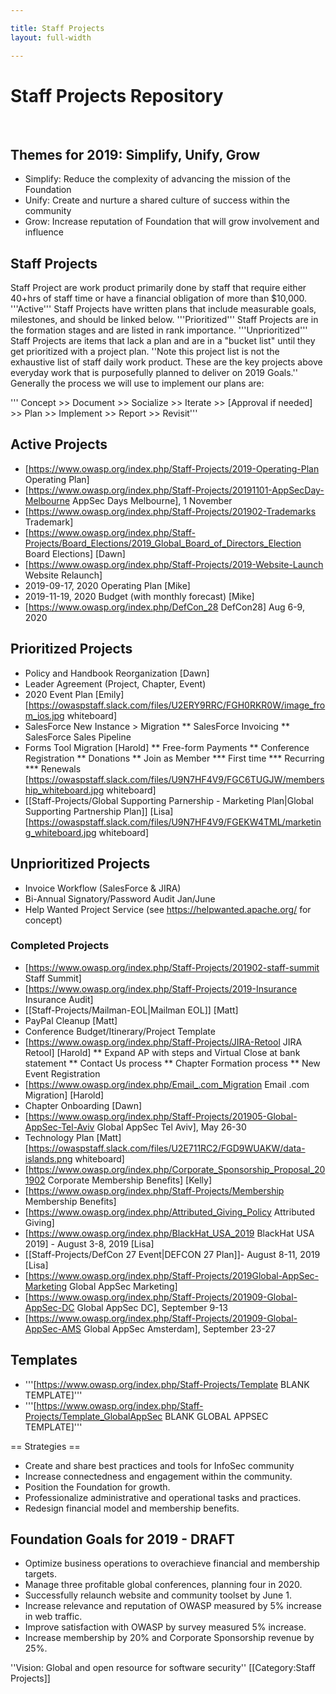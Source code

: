 ```yaml
---

title: Staff Projects
layout: full-width

---
```


# Staff Projects Repository

<br/>

## Themes for 2019: Simplify, Unify, Grow
* Simplify: Reduce the complexity of advancing the mission of the Foundation
* Unify: Create and nurture a shared culture of success within the community
* Grow: Increase reputation of Foundation that will grow involvement and influence

## Staff Projects

Staff Project are work product primarily done by staff that require either 40+hrs of staff time or have a financial obligation of more than $10,000. '''Active''' Staff Projects have written plans that include measurable goals, milestones, and should be linked below.  '''Prioritized''' Staff Projects are in the formation stages and are listed in rank importance. '''Unprioritized''' Staff Projects are items that lack a plan and are in a "bucket list" until they get prioritized with a project plan. ''Note this project list is not the exhaustive list of staff daily work product. These are the key projects above everyday work that is purposefully planned to deliver on 2019 Goals.''
Generally the process we will use to implement our plans are: 

 ''' Concept >> Document >> Socialize >> Iterate >> [Approval if needed] >> Plan >> Implement >> Report >> Revisit'''


## Active Projects
* [https://www.owasp.org/index.php/Staff-Projects/2019-Operating-Plan Operating Plan]
* [https://www.owasp.org/index.php/Staff-Projects/20191101-AppSecDay-Melbourne AppSec Days Melbourne], 1 November
* [https://www.owasp.org/index.php/Staff-Projects/201902-Trademarks Trademark]
* [https://www.owasp.org/index.php/Staff-Projects/Board_Elections/2019_Global_Board_of_Directors_Election Board Elections] [Dawn]
* [https://www.owasp.org/index.php/Staff-Projects/2019-Website-Launch Website Relaunch]
* 2019-09-17, 2020 Operating Plan [Mike]
* 2019-11-19, 2020 Budget (with monthly forecast) [Mike]
* [https://www.owasp.org/index.php/DefCon_28 DefCon28] Aug 6-9, 2020

## Prioritized Projects
* Policy and Handbook Reorganization [Dawn]
* Leader Agreement (Project, Chapter, Event)
* 2020 Event Plan [Emily] [https://owaspstaff.slack.com/files/U2ERY9RRC/FGH0RKR0W/image_from_ios.jpg whiteboard]
* SalesForce New Instance > Migration
** SalesForce Invoicing
** SalesForce Sales Pipeline
* Forms Tool Migration [Harold]
** Free-form Payments
** Conference Registration
** Donations
** Join as Member
*** First time
*** Recurring
*** Renewals [https://owaspstaff.slack.com/files/U9N7HF4V9/FGC6TUGJW/membership_whiteboard.jpg whiteboard]
* [[Staff-Projects/Global Supporting Parnership - Marketing Plan|Global Supporting Partnership Plan]] [Lisa] [https://owaspstaff.slack.com/files/U9N7HF4V9/FGEKW4TML/marketing_whiteboard.jpg whiteboard]

## Unprioritized Projects

* Invoice Workflow (SalesForce & JIRA)
* Bi-Annual Signatory/Password Audit Jan/June
* Help Wanted Project Service (see https://helpwanted.apache.org/ for concept)

### Completed Projects 
* [https://www.owasp.org/index.php/Staff-Projects/201902-staff-summit Staff Summit]
* [https://www.owasp.org/index.php/Staff-Projects/2019-Insurance Insurance Audit]
* [[Staff-Projects/Mailman-EOL|Mailman EOL]] [Matt]
* PayPal Cleanup [Matt]
* Conference Budget/Itinerary/Project Template
* [https://www.owasp.org/index.php/Staff-Projects/JIRA-Retool JIRA Retool] [Harold]
** Expand AP with steps and Virtual Close at bank statement
** Contact Us process
** Chapter Formation process
** New Event Registration
* [https://www.owasp.org/index.php/Email_.com_Migration Email .com Migration] [Harold]
* Chapter Onboarding [Dawn]
* [https://www.owasp.org/index.php/Staff-Projects/201905-Global-AppSec-Tel-Aviv Global AppSec Tel Aviv], May 26-30
* Technology Plan [Matt] [https://owaspstaff.slack.com/files/U2E711RC2/FGD9WUAKW/data-islands.png whiteboard]
* [https://www.owasp.org/index.php/Corporate_Sponsorship_Proposal_201902 Corporate Membership Benefits] [Kelly]
* [https://www.owasp.org/index.php/Staff-Projects/Membership Membership Benefits]
* [https://www.owasp.org/index.php/Attributed_Giving_Policy Attributed Giving]
* [https://www.owasp.org/index.php/BlackHat_USA_2019 BlackHat USA 2019] - August 3-8, 2019 [Lisa]
* [[Staff-Projects/DefCon 27 Event|DEFCON 27 Plan]]- August 8-11, 2019 [Lisa]
* [https://www.owasp.org/index.php/Staff-Projects/2019Global-AppSec-Marketing Global AppSec Marketing]
* [https://www.owasp.org/index.php/Staff-Projects/201909-Global-AppSec-DC Global AppSec DC], September 9-13
* [https://www.owasp.org/index.php/Staff-Projects/201909-Global-AppSec-AMS Global AppSec Amsterdam], September 23-27


## Templates 
* '''[https://www.owasp.org/index.php/Staff-Projects/Template BLANK TEMPLATE]'''
* '''[https://www.owasp.org/index.php/Staff-Projects/Template_GlobalAppSec BLANK GLOBAL APPSEC TEMPLATE]'''

== Strategies ==
* Create and share best practices and tools for InfoSec community
* Increase connectedness and engagement within the community.
* Position the Foundation for growth.
* Professionalize administrative and operational tasks and practices.
* Redesign financial model and membership benefits.

## Foundation Goals for 2019 - DRAFT 

* Optimize business operations to overachieve financial and membership targets.
* Manage three profitable global conferences, planning four in 2020.
* Successfully relaunch website and community toolset by June 1.
* Increase relevance and reputation of OWASP measured by 5% increase in web traffic.
* Improve satisfaction with OWASP by survey measured 5% increase.
* Increase membership by 20% and Corporate Sponsorship revenue by 25%.

''Vision: Global and open resource for software security''
[[Category:Staff Projects]]
